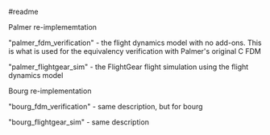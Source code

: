 #readme

Palmer re-implememtation

"palmer_fdm_verification" - the flight dynamics model with no add-ons. This is what is used for the equivalency verification with Palmer's original C FDM

"palmer_flightgear_sim" - the FlightGear flight simulation using the flight dynamics model



Bourg re-implementation

"bourg_fdm_verification" - same description, but for bourg

"bourg_flightgear_sim" - same description

